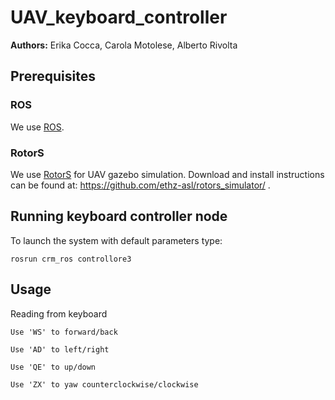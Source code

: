 # UAV_keyboard_controller

**Authors:** Erika Cocca, Carola Motolese, Alberto Rivolta 

## Prerequisites

### ROS 
We use [ROS](http://www.ros.org/). 

### RotorS 
We use [RotorS](https://github.com/ethz-asl/rotors_simulator/) for UAV gazebo simulation. Download and install instructions can be found at: https://github.com/ethz-asl/rotors_simulator/ .

## Running keyboard controller node
To launch the system with default parameters type:
```
rosrun crm_ros controllore3
```

## Usage
Reading from keyboard
	
	Use 'WS' to forward/back
	
	Use 'AD' to left/right
	
	Use 'QE' to up/down
	
	Use 'ZX' to yaw counterclockwise/clockwise 
